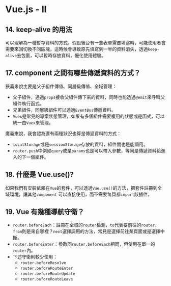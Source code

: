 # Vue.js - II


## 14. keep-alive 的用法
可以理解為一種暫存資料的方式，假設後台有一些表單需要填寫時，可能使用者會需要來回切換不同區塊，這時候會導致原先填寫到一半的資料消失，透過`keep-alive`去包裹，可以暫時存放資料，優化使用體驗。


## 17. component 之間有哪些傳遞資料的方式？
狹義來說主要是父子組件傳值、同層級傳值、全域管理：
  - 父子組件，通過`props`接收父組件傳下來的資料，同時也能透過`@emit`來呼叫父組件執行函式。
  - 兄弟組件，同層級組件可以透過`EventBus`傳遞資料。
  - `Vuex`是常見的專案狀態管理，如果有多個組件需要複用的狀態或是函式，可以統一由`Vuex`來管理。

廣義來說，我會認為還有兩種狀況也算是傳遞資料的方式：
  - `localStorage`或是`sessionStorage`存放的資料，組件間也是能調用。
  - `router.push`中例如`query`或是`params`也是可以帶入參數，等同是傳遞資料給進入的下一個組件。

## 18. 什麼是 Vue.use()?
如果我們有安裝依賴在`Vue`的套件，可以透過`Vue.use()`的方法，把套件註冊到全域環境，讓其他`component` 可以直接使用，而不需要每頁都`import`該插件。

## 19. Vue 有幾種導航守衛？
- `router.beforeEach`：註冊在全域的`router`檢測，`to`代表要前往的`router`，`from`則是來自哪裡？`next`選擇調用的方法，常見是選擇前往某頁面或是選擇中斷。
- `router.beforeEnter`：參數同`router.beforeEach`相同，但使用在單一的`router`內。
- 下述守衛則較少使用：
  - `router.beforeResolve`
  - `router.beforeRouteEnter`
  - `router.beforeRouteUpdate`
  - `router.beforeRouteLeave`
